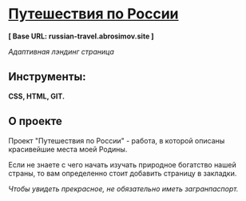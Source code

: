 # [Путешествия по России](https://russian-travel.abrosimov.site)
**[ Base URL: russian-travel.abrosimov.site ]**

*Адаптивная лэндинг страница*

## Инструменты:
**CSS, HTML, GIT.**

## О проекте

Проект "Путешествия по России" - работа, в которой описаны красивейшие места моей Родины.

Если не знаете с чего начать изучать природное богатство нашей страны, то вам определенно стоит добавить страницу в закладки.

 *Чтобы увидеть прекрасное, не обязательно иметь загранпаспорт.*

